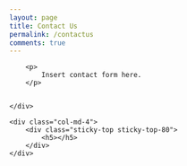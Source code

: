 ```yaml
---
layout: page
title: Contact Us
permalink: /contactus
comments: true
---
```


<div class="row justify-content-between">
    <div class="col-md-8 pr-5">

        <p>
            Insert contact form here.
        </p>

        
    </div>

    <div class="col-md-4">
        <div class="sticky-top sticky-top-80">
            <h5></h5>
        </div>
    </div>
</div>